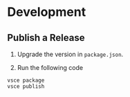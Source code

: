 # Development

## Publish a Release

1. Upgrade the version in `package.json`.

2. Run the following code
```
vsce package
vsce publish
```

